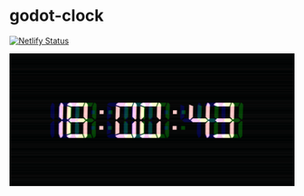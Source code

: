 # godot-clock

[![Netlify Status](https://api.netlify.com/api/v1/badges/269faabf-b19b-47b9-bf98-0747b9183dc6/deploy-status)](https://app.netlify.com/sites/godot-clock/deploys)

![screenshot](https://github.com/renanstd/godot-clock/blob/main/Images/clock.png)
